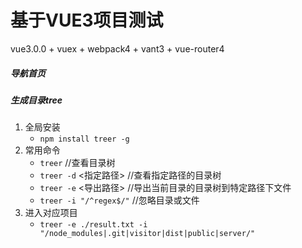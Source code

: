 # 基于VUE3项目测试
vue3.0.0 + vuex + webpack4 + vant3 + vue-router4
##### 导航首页

##### 生成目录tree
1. 全局安装
    - `npm install treer -g`
2. 常用命令 
    - `treer`    //查看目录树
    - `treer -d` <指定路径> //查看指定路径的目录树
    - `treer -e`     <导出路径> //导出当前目录的目录树到特定路径下文件
    - `treer -i "/^regex$/"`  //忽略目录或文件
3. 进入对应项目
    - `treer -e ./result.txt -i "/node_modules|.git|visitor|dist|public|server/"`